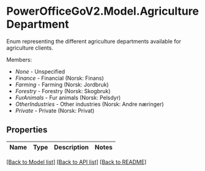 # PowerOfficeGoV2.Model.AgricultureDepartment
Enum representing the different agriculture departments available for agriculture clients.<p>Members:</p><ul><li><i>None</i> - Unspecified</li><li><i>Finance</i> - Financial (Norsk: Finans)</li><li><i>Farming</i> - Farming (Norsk: Jordbruk)</li><li><i>Forestry</i> - Forestry (Norsk: Skogbruk)</li><li><i>FurAnimals</i> - Fur animals (Norsk: Pelsdyr)</li><li><i>OtherIndustries</i> - Other industries (Norsk: Andre næringer)</li><li><i>Private</i> - Private (Norsk: Privat)</li></ul>

## Properties

Name | Type | Description | Notes
------------ | ------------- | ------------- | -------------

[[Back to Model list]](../../README.md#documentation-for-models) [[Back to API list]](../../README.md#documentation-for-api-endpoints) [[Back to README]](../../README.md)


